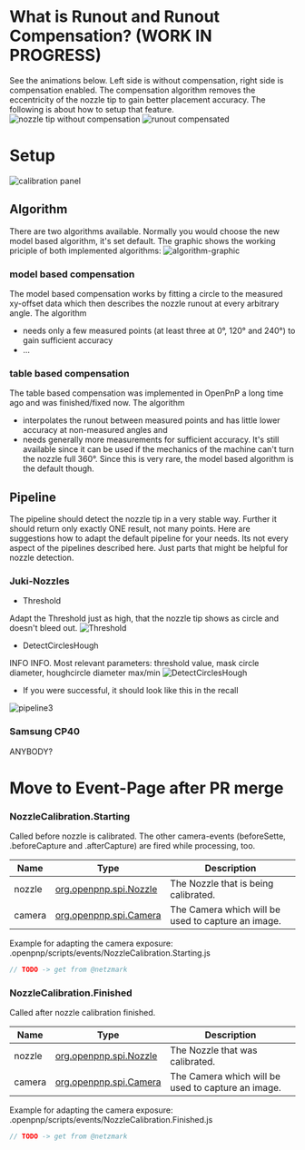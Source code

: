 # What is Runout and Runout Compensation? (WORK IN PROGRESS)
See the animations below. Left side is without compensation, right side is compensation enabled. The compensation algorithm removes the eccentricity of the nozzle tip to gain better placement accuracy. The following is about how to setup that feature.
![nozzle tip without compensation](https://user-images.githubusercontent.com/3868450/51180932-110c7400-18ca-11e9-8518-aff180ec30d5.gif)
![runout compensated](https://user-images.githubusercontent.com/3868450/51181050-5df04a80-18ca-11e9-887b-b25f2942505b.gif)

# Setup
![calibration panel](https://user-images.githubusercontent.com/3868450/51401080-3ad3ce00-1b4a-11e9-8e42-7d062c46929a.PNG)

## Algorithm
There are two algorithms available. Normally you would choose the new model based algorithm, it's set default. The graphic shows the working priciple of both implemented algorithms:
![algorithm-graphic](https://user-images.githubusercontent.com/3868450/51412842-3b319080-1b6d-11e9-9642-f20b5d05f8a4.png)

### model based compensation
The model based compensation works by fitting a circle to the measured xy-offset data which then describes the nozzle runout at every arbitrary angle. The algorithm
  * needs only a few measured points (at least three at 0°, 120° and 240°) to gain sufficient accuracy
  * ...
### table based compensation
The table based compensation was implemented in OpenPnP a long time ago and was finished/fixed now.
The algorithm
  * interpolates the runout between measured points and has little lower accuracy at non-measured angles and
  * needs generally more measurements for sufficient accuracy.
It's still available since it can be used if the mechanics of the machine can't turn the nozzle full 360°. Since this is very rare, the model based algorithm is the default though.

## Pipeline
The pipeline should detect the nozzle tip in a very stable way. Further it should return only exactly ONE result, not many points. Here are suggestions how to adapt the default pipeline for your needs. Its not every aspect of the pipelines described here. Just parts that might be helpful for nozzle detection.

### Juki-Nozzles

  * Threshold

Adapt the Threshold just as high, that the nozzle tip shows as circle and doesn't bleed out.
![Threshold](https://user-images.githubusercontent.com/3868450/51399985-8c2e8e00-1b47-11e9-9cf0-c20e6b3cf8ad.PNG)

  * DetectCirclesHough

INFO INFO. 
Most relevant parameters: threshold value, mask circle diameter, houghcircle diameter max/min
![DetectCirclesHough](https://user-images.githubusercontent.com/3868450/51399987-8c2e8e00-1b47-11e9-8c37-0f9d9148300d.PNG)

  * If you were successful, it should look like this in the recall

![pipeline3](https://user-images.githubusercontent.com/3868450/51399984-8c2e8e00-1b47-11e9-92df-b6ac2bddb79b.PNG)


### Samsung CP40
ANYBODY?


# Move to Event-Page after PR merge
### NozzleCalibration.Starting

Called before nozzle is calibrated. The other camera-events (beforeSette, .beforeCapture and .afterCapture) are fired while processing, too.

| Name  | Type | Description |
| ------------- | ------------- | -------------- |
| nozzle  | [org.openpnp.spi.Nozzle](http://openpnp.github.io/openpnp/develop/org/openpnp/spi/Nozzle.html) | The Nozzle that is being calibrated. |
| camera  | [org.openpnp.spi.Camera](http://openpnp.github.io/openpnp/develop/org/openpnp/spi/Camera.html) | The Camera which will be used to capture an image. |

Example for adapting the camera exposure:  
.openpnp/scripts/events/NozzleCalibration.Starting.js
```js
// TODO -> get from @netzmark
```


### NozzleCalibration.Finished

Called after nozzle calibration finished.

| Name  | Type | Description |
| ------------- | ------------- | -------------- |
| nozzle  | [org.openpnp.spi.Nozzle](http://openpnp.github.io/openpnp/develop/org/openpnp/spi/Nozzle.html) | The Nozzle that was calibrated. |
| camera  | [org.openpnp.spi.Camera](http://openpnp.github.io/openpnp/develop/org/openpnp/spi/Camera.html) | The Camera which will be used to capture an image. |

Example for adapting the camera exposure:  
.openpnp/scripts/events/NozzleCalibration.Finished.js
```js
// TODO -> get from @netzmark
```